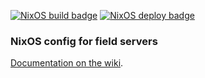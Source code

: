 <a href="https://github.com/MSF-OCB/NixOS/actions"><img src="https://github.com/MSF-OCB/NixOS/workflows/NixOS%20build/badge.svg?event=push" alt="NixOS build badge" /></a>
<a href="https://github.com/MSF-OCB/NixOS/actions"><img src="https://github.com/MSF-OCB/NixOS/workflows/NixOS%20deploy/badge.svg?event=push" alt="NixOS deploy badge" /></a>

### NixOS config for field servers
[Documentation on the wiki](https://github.com/MSF-OCB/NixOS/wiki).
